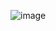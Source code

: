 ![image](https://user-images.githubusercontent.com/77121931/219875355-4c014b94-3a01-41c9-a617-9ed1d1bb9d82.png)
